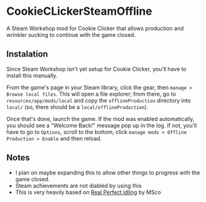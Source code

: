 # CookieCLickerSteamOffline
A Steam Workshop mod for Cookie Clicker that allows production and wrinkler sucking to continue with the game closed.

## Instalation
Since Steam Workshop isn't yet setup for Cookie Clicker, you'll have to install this manually.

From the game's page in your Steam library, click the gear, then `manage > Browse local files`. This will open a file explorer; from there, go to `resources/app/mods/local` and copy the `offlineProduction` directory into `local/` (so, there should be a `local/offlineProduction`).

Once that's done, launch the game. If the mod was enabled automatically, you should see a "Welcome Back!" message pop up in the log. If not, you'll have to go to `Options`, scroll to the bottom, click `manage mods > Offline Production > Enable` and then reload.

## Notes
- I plan on maybe expanding this to allow other things to progress with the game closed.
- Steam achievements are not diabled by using this
- This is very heavily based on [Real Perfect Idling](https://github.com/MSco/RealPerfectIdling) by MSco
